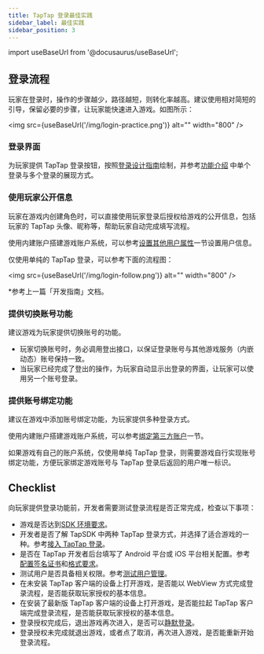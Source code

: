 ```yaml
---
title: TapTap 登录最佳实践
sidebar_label: 最佳实践
sidebar_position: 3
---
```


import useBaseUrl from '@docusaurus/useBaseUrl';

## 登录流程

玩家在登录时，操作的步骤越少，路径越短，则转化率越高。建议使用相对简短的引导，保留必要的步骤，让玩家能快速进入游戏。如图所示：

<img src={useBaseUrl('/img/login-practice.png')} alt="" width="800" />

### 登录界面

为玩家提供 TapTap 登录按钮，按照[登录设计指南](/design/)绘制，并参考[功能介绍](/sdk/taptap-login/features/) 中单个登录与多个登录的展现方式。

### 使用玩家公开信息

玩家在游戏内创建角色时，可以直接使用玩家登录后授权给游戏的公开信息，包括玩家的 TapTap 头像、昵称等，帮助玩家自动完成填写流程。

使用内建账户搭建游戏账户系统，可以参考[设置其他用户属性](/sdk/authentication/guide/#设置其他用户属性)一节设置用户信息。

仅使用单纯的 TapTap 登录，可以参考下面的流程图：

<img src={useBaseUrl('/img/login-follow.png')} alt="" width="800" />

*参考上一篇「开发指南」文档。

### 提供切换账号功能

建议游戏为玩家提供切换账号的功能。

- 玩家切换账号时，务必调用登出接口，以保证登录账号与其他游戏服务（内嵌动态）账号保持一致。
- 当玩家已经完成了登出的操作，为玩家自动显示出登录的界面，让玩家可以使用另一个账号登录。

### 提供账号绑定功能

建议在游戏中添加账号绑定功能，为玩家提供多种登录方式。

使用内建账户搭建游戏账户系统，可以参考[绑定第三方账户](/sdk/authentication/guide/#绑定第三方账户)一节。

如果游戏有自己的账户系统，仅使用单纯 TapTap 登录，则需要游戏自行实现账号绑定功能，方便玩家绑定游戏账号与 TapTap 登录后返回的用户唯一标识。

## Checklist

向玩家提供登录功能前，开发者需要测试登录流程是否正常完成，检查以下事项：

* 游戏是否达到[SDK 环境要求](/sdk/start/quickstart/#环境要求)。
* 开发者是否了解 TapSDK 中两种 TapTap 登录方式，并选择了适合游戏的一种。参考[接入 TapTap 登录](/sdk/taptap-login/guide/start/)。
* 是否在 TapTap 开发者后台填写了 Android 平台或 iOS 平台相关配置。参考[配置签名证书](/sdk/start/quickstart/#配置签名证书)和[格式要求](/sdk/taptap-login/features/#配置签名证书)。
* 测试用户是否具备相关权限。参考[测试用户管理](/sdk/start/test-accounts/)。
* 在未安装 TapTap 客户端的设备上打开游戏，是否能以 WebView 方式完成登录流程，是否能获取玩家授权的基本信息。
* 在安装了最新版 TapTap 客户端的设备上打开游戏，是否能拉起 TapTap 客户端完成登录流程，是否能获取玩家授权的基本信息。
* 登录授权完成后，退出游戏再次进入，是否可以[静默登录](/sdk/taptap-login/features/#实现静默登录)。
* 登录授权未完成就退出游戏，或者点了取消，再次进入游戏，是否能重新开始登录流程。
